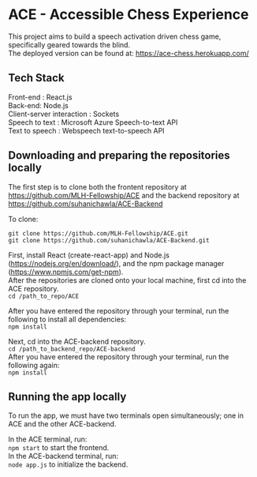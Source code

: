 # ACE - Accessible Chess Experience

This project aims to build a speech activation driven chess game, specifically geared towards the blind.  
The deployed version can be found    at: https://ace-chess.herokuapp.com/  

## Tech Stack
Front-end : React.js  
Back-end: Node.js  
Client-server interaction : Sockets  
Speech to text : Microsoft Azure Speech-to-text API  
Text to speech : Webspeech text-to-speech API  
  
## Downloading and preparing the repositories locally

The first step is to clone both the frontent repository at https://github.com/MLH-Fellowship/ACE and the backend repository at https://github.com/suhanichawla/ACE-Backend
  
To clone:  

`git clone https://github.com/MLH-Fellowship/ACE.git`  
`git clone https://github.com/suhanichawla/ACE-Backend.git`  

  
First, install React (create-react-app) and Node.js (https://nodejs.org/en/download/), and the npm package manager (https://www.npmjs.com/get-npm).  
After the repositories are cloned onto your local machine, first cd into the ACE repository.  
`cd /path_to_repo/ACE`  
  
After you have entered the repository through your terminal, run the following to install all dependencies:  
`npm install`  
  
Next, cd into the ACE-backend repository.  
  `cd /path_to_backend_repo/ACE-backend`  
After you have entered the repository through your terminal, run the following again:  
  `npm install`  

## Running the app locally
To run the app, we must have two terminals open simultaneously; one in ACE and the other ACE-backend.  
  
In the ACE terminal, run:  
`npm start` to start the frontend.  
In the ACE-backend terminal, run:  
`node app.js` to initialize the backend.  
